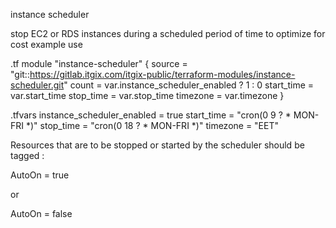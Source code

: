 instance scheduler

stop EC2 or RDS instances during a scheduled period of time to optimize for cost
example use 

.tf 
module "instance-scheduler" {
  source     = "git::https://gitlab.itgix.com/itgix-public/terraform-modules/instance-scheduler.git"
  count      = var.instance_scheduler_enabled ? 1 : 0
  start_time = var.start_time
  stop_time  = var.stop_time
  timezone   = var.timezone
}

.tfvars
instance_scheduler_enabled = true
start_time                 = "cron(0 9 ? * MON-FRI *)"
stop_time                  = "cron(0 18 ? * MON-FRI *)"
timezone                   = "EET"


Resources that are to be stopped or started by the scheduler should be tagged : 

AutoOn = true

or

AutoOn = false
